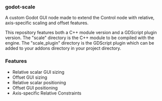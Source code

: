 ### godot-scale
A custom Godot GUI node made to extend the Control node with relative, axis-specific scaling and offset features.

This repository features both a C++ module version and a GDScript plugin version. The "scale" directory is the C++ module to be compiled with the engine. The "scale_plugin" directory is the GDScript plugin which can be added to your addons directory in your project directory.

### Features
- Relative scalar GUI sizing
- Offset GUI sizing
- Relative scalar positioning
- Offset GUI positioning
- Axis-specific Relative Constraints

